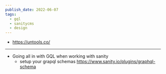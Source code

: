 ```yaml
---
publish_date: 2022-06-07
tags:
  - gql
  - sanitycms
  - design
---
```

- https://untools.co/

---

- Going all in with GQL when working with sanity
	- setup your grapql schemas https://www.sanity.io/plugins/graphql-schema


